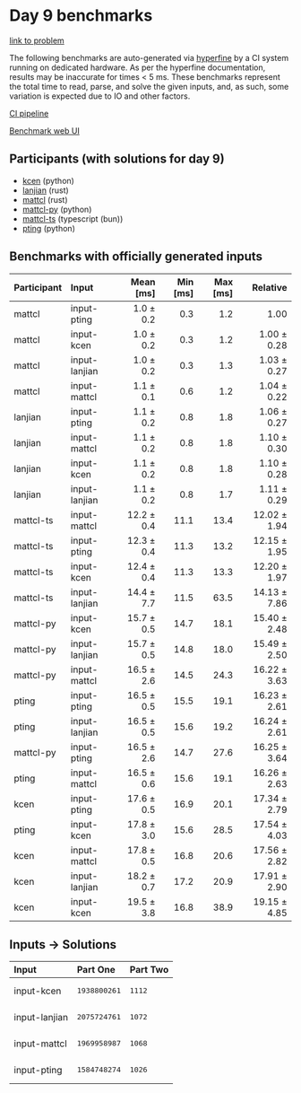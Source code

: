 # Day 9 benchmarks

[link to problem](https://adventofcode.com/2023/day/9)

The following benchmarks are auto-generated via
[hyperfine](https://github.com/sharkdp/hyperfine) by a CI system running on
dedicated hardware. As per the hyperfine documentation, results may be
inaccurate for times < 5 ms. These benchmarks represent the total time to read,
parse, and solve the given inputs, and, as such, some variation is expected due
to IO and other factors.

[CI pipeline](http://ci.papercode.net:8080/teams/main/pipelines/aoc2023)

[Benchmark web UI](https://aoc.ancalagon.black)


## Participants (with solutions for day 9)

- [kcen](https://github.com/kcen/aoc2023) (python)
- [lanjian](https://github.com/lanjian/aoc-2023) (rust)
- [mattcl](https://github.com/mattcl/aoc2023) (rust)
- [mattcl-py](https://github.com/mattcl/aoc2023-py) (python)
- [mattcl-ts](https://github.com/mattcl/aoc2023-js) (typescript (bun))
- [pting](https://github.com/pting/aoc2023) (python)


## Benchmarks with officially generated inputs

| Participant | Input | Mean [ms] | Min [ms] | Max [ms] | Relative |
|:---|:---|---:|---:|---:|---:|
| mattcl | input-pting | 1.0 ± 0.2 | 0.3 | 1.2 | 1.00 |
| mattcl | input-kcen | 1.0 ± 0.2 | 0.3 | 1.2 | 1.00 ± 0.28 |
| mattcl | input-lanjian | 1.0 ± 0.2 | 0.3 | 1.3 | 1.03 ± 0.27 |
| mattcl | input-mattcl | 1.1 ± 0.1 | 0.6 | 1.2 | 1.04 ± 0.22 |
| lanjian | input-pting | 1.1 ± 0.2 | 0.8 | 1.8 | 1.06 ± 0.27 |
| lanjian | input-mattcl | 1.1 ± 0.2 | 0.8 | 1.8 | 1.10 ± 0.30 |
| lanjian | input-kcen | 1.1 ± 0.2 | 0.8 | 1.8 | 1.10 ± 0.28 |
| lanjian | input-lanjian | 1.1 ± 0.2 | 0.8 | 1.7 | 1.11 ± 0.29 |
| mattcl-ts | input-mattcl | 12.2 ± 0.4 | 11.1 | 13.4 | 12.02 ± 1.94 |
| mattcl-ts | input-pting | 12.3 ± 0.4 | 11.3 | 13.2 | 12.15 ± 1.95 |
| mattcl-ts | input-kcen | 12.4 ± 0.4 | 11.3 | 13.3 | 12.20 ± 1.97 |
| mattcl-ts | input-lanjian | 14.4 ± 7.7 | 11.5 | 63.5 | 14.13 ± 7.86 |
| mattcl-py | input-kcen | 15.7 ± 0.5 | 14.7 | 18.1 | 15.40 ± 2.48 |
| mattcl-py | input-lanjian | 15.7 ± 0.5 | 14.8 | 18.0 | 15.49 ± 2.50 |
| mattcl-py | input-mattcl | 16.5 ± 2.6 | 14.5 | 24.3 | 16.22 ± 3.63 |
| pting | input-pting | 16.5 ± 0.5 | 15.5 | 19.1 | 16.23 ± 2.61 |
| pting | input-lanjian | 16.5 ± 0.5 | 15.6 | 19.2 | 16.24 ± 2.61 |
| mattcl-py | input-pting | 16.5 ± 2.6 | 14.7 | 27.6 | 16.25 ± 3.64 |
| pting | input-mattcl | 16.5 ± 0.6 | 15.6 | 19.1 | 16.26 ± 2.63 |
| kcen | input-pting | 17.6 ± 0.5 | 16.9 | 20.1 | 17.34 ± 2.79 |
| pting | input-kcen | 17.8 ± 3.0 | 15.6 | 28.5 | 17.54 ± 4.03 |
| kcen | input-mattcl | 17.8 ± 0.5 | 16.8 | 20.6 | 17.56 ± 2.82 |
| kcen | input-lanjian | 18.2 ± 0.7 | 17.2 | 20.9 | 17.91 ± 2.90 |
| kcen | input-kcen | 19.5 ± 3.8 | 16.8 | 38.9 | 19.15 ± 4.85 |


## Inputs -> Solutions

| Input | Part One | Part Two |
|:---|:---|:---|
|input-kcen|<pre>1938800261</pre>|<pre>1112</pre>|
|input-lanjian|<pre>2075724761</pre>|<pre>1072</pre>|
|input-mattcl|<pre>1969958987</pre>|<pre>1068</pre>|
|input-pting|<pre>1584748274</pre>|<pre>1026</pre>|